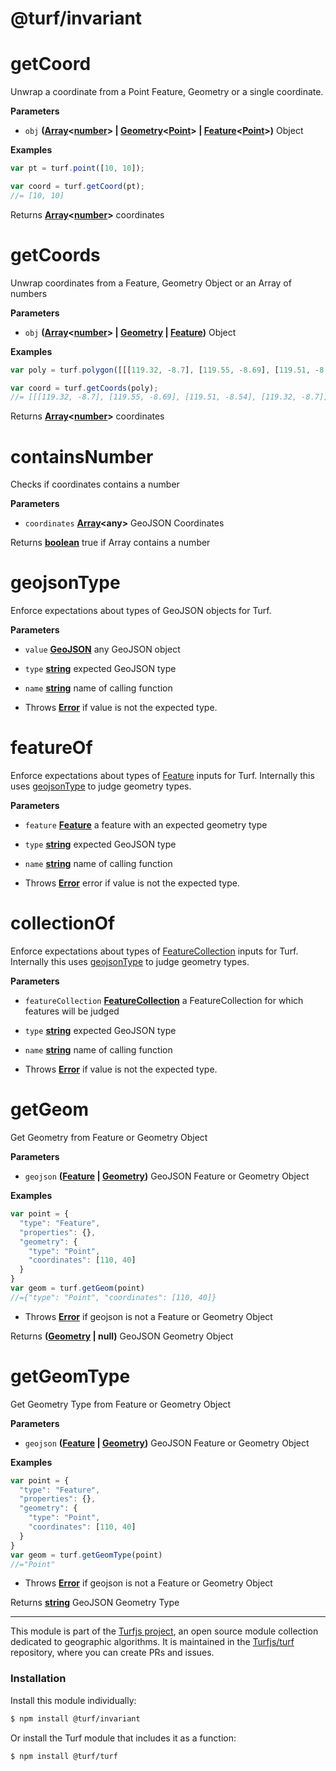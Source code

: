 # @turf/invariant

# getCoord

Unwrap a coordinate from a Point Feature, Geometry or a single coordinate.

**Parameters**

-   `obj` **([Array](https://developer.mozilla.org/en-US/docs/Web/JavaScript/Reference/Global_Objects/Array)&lt;[number](https://developer.mozilla.org/en-US/docs/Web/JavaScript/Reference/Global_Objects/Number)> | [Geometry](http://geojson.org/geojson-spec.html#geometry)&lt;[Point](http://geojson.org/geojson-spec.html#point)> | [Feature](http://geojson.org/geojson-spec.html#feature-objects)&lt;[Point](http://geojson.org/geojson-spec.html#point)>)** Object

**Examples**

```javascript
var pt = turf.point([10, 10]);

var coord = turf.getCoord(pt);
//= [10, 10]
```

Returns **[Array](https://developer.mozilla.org/en-US/docs/Web/JavaScript/Reference/Global_Objects/Array)&lt;[number](https://developer.mozilla.org/en-US/docs/Web/JavaScript/Reference/Global_Objects/Number)>** coordinates

# getCoords

Unwrap coordinates from a Feature, Geometry Object or an Array of numbers

**Parameters**

-   `obj` **([Array](https://developer.mozilla.org/en-US/docs/Web/JavaScript/Reference/Global_Objects/Array)&lt;[number](https://developer.mozilla.org/en-US/docs/Web/JavaScript/Reference/Global_Objects/Number)> | [Geometry](http://geojson.org/geojson-spec.html#geometry) \| [Feature](http://geojson.org/geojson-spec.html#feature-objects))** Object

**Examples**

```javascript
var poly = turf.polygon([[[119.32, -8.7], [119.55, -8.69], [119.51, -8.54], [119.32, -8.7]]]);

var coord = turf.getCoords(poly);
//= [[[119.32, -8.7], [119.55, -8.69], [119.51, -8.54], [119.32, -8.7]]]
```

Returns **[Array](https://developer.mozilla.org/en-US/docs/Web/JavaScript/Reference/Global_Objects/Array)&lt;[number](https://developer.mozilla.org/en-US/docs/Web/JavaScript/Reference/Global_Objects/Number)>** coordinates

# containsNumber

Checks if coordinates contains a number

**Parameters**

-   `coordinates` **[Array](https://developer.mozilla.org/en-US/docs/Web/JavaScript/Reference/Global_Objects/Array)&lt;any>** GeoJSON Coordinates

Returns **[boolean](https://developer.mozilla.org/en-US/docs/Web/JavaScript/Reference/Global_Objects/Boolean)** true if Array contains a number

# geojsonType

Enforce expectations about types of GeoJSON objects for Turf.

**Parameters**

-   `value` **[GeoJSON](http://geojson.org/geojson-spec.html#geojson-objects)** any GeoJSON object
-   `type` **[string](https://developer.mozilla.org/en-US/docs/Web/JavaScript/Reference/Global_Objects/String)** expected GeoJSON type
-   `name` **[string](https://developer.mozilla.org/en-US/docs/Web/JavaScript/Reference/Global_Objects/String)** name of calling function


-   Throws **[Error](https://developer.mozilla.org/en-US/docs/Web/JavaScript/Reference/Global_Objects/Error)** if value is not the expected type.

# featureOf

Enforce expectations about types of [Feature](http://geojson.org/geojson-spec.html#feature-objects) inputs for Turf.
Internally this uses [geojsonType](#geojsontype) to judge geometry types.

**Parameters**

-   `feature` **[Feature](http://geojson.org/geojson-spec.html#feature-objects)** a feature with an expected geometry type
-   `type` **[string](https://developer.mozilla.org/en-US/docs/Web/JavaScript/Reference/Global_Objects/String)** expected GeoJSON type
-   `name` **[string](https://developer.mozilla.org/en-US/docs/Web/JavaScript/Reference/Global_Objects/String)** name of calling function


-   Throws **[Error](https://developer.mozilla.org/en-US/docs/Web/JavaScript/Reference/Global_Objects/Error)** error if value is not the expected type.

# collectionOf

Enforce expectations about types of [FeatureCollection](http://geojson.org/geojson-spec.html#feature-collection-objects) inputs for Turf.
Internally this uses [geojsonType](#geojsontype) to judge geometry types.

**Parameters**

-   `featureCollection` **[FeatureCollection](http://geojson.org/geojson-spec.html#feature-collection-objects)** a FeatureCollection for which features will be judged
-   `type` **[string](https://developer.mozilla.org/en-US/docs/Web/JavaScript/Reference/Global_Objects/String)** expected GeoJSON type
-   `name` **[string](https://developer.mozilla.org/en-US/docs/Web/JavaScript/Reference/Global_Objects/String)** name of calling function


-   Throws **[Error](https://developer.mozilla.org/en-US/docs/Web/JavaScript/Reference/Global_Objects/Error)** if value is not the expected type.

# getGeom

Get Geometry from Feature or Geometry Object

**Parameters**

-   `geojson` **([Feature](http://geojson.org/geojson-spec.html#feature-objects) \| [Geometry](http://geojson.org/geojson-spec.html#geometry))** GeoJSON Feature or Geometry Object

**Examples**

```javascript
var point = {
  "type": "Feature",
  "properties": {},
  "geometry": {
    "type": "Point",
    "coordinates": [110, 40]
  }
}
var geom = turf.getGeom(point)
//={"type": "Point", "coordinates": [110, 40]}
```

-   Throws **[Error](https://developer.mozilla.org/en-US/docs/Web/JavaScript/Reference/Global_Objects/Error)** if geojson is not a Feature or Geometry Object

Returns **([Geometry](http://geojson.org/geojson-spec.html#geometry) | null)** GeoJSON Geometry Object

# getGeomType

Get Geometry Type from Feature or Geometry Object

**Parameters**

-   `geojson` **([Feature](http://geojson.org/geojson-spec.html#feature-objects) \| [Geometry](http://geojson.org/geojson-spec.html#geometry))** GeoJSON Feature or Geometry Object

**Examples**

```javascript
var point = {
  "type": "Feature",
  "properties": {},
  "geometry": {
    "type": "Point",
    "coordinates": [110, 40]
  }
}
var geom = turf.getGeomType(point)
//="Point"
```

-   Throws **[Error](https://developer.mozilla.org/en-US/docs/Web/JavaScript/Reference/Global_Objects/Error)** if geojson is not a Feature or Geometry Object

Returns **[string](https://developer.mozilla.org/en-US/docs/Web/JavaScript/Reference/Global_Objects/String)** GeoJSON Geometry Type

<!-- This file is automatically generated. Please don't edit it directly:
if you find an error, edit the source file (likely index.js), and re-run
./scripts/generate-readmes in the turf project. -->

---

This module is part of the [Turfjs project](http://turfjs.org/), an open source
module collection dedicated to geographic algorithms. It is maintained in the
[Turfjs/turf](https://github.com/Turfjs/turf) repository, where you can create
PRs and issues.

### Installation

Install this module individually:

```sh
$ npm install @turf/invariant
```

Or install the Turf module that includes it as a function:

```sh
$ npm install @turf/turf
```
